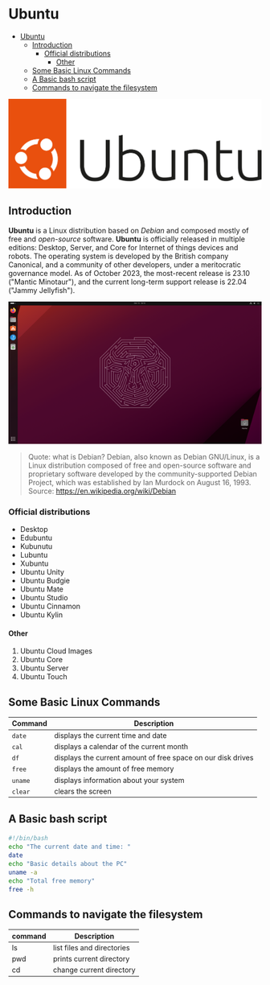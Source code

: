 # Ubuntu

- [Ubuntu](#ubuntu)
  - [Introduction](#introduction)
    - [Official distributions](#official-distributions)
      - [Other](#other)
  - [Some Basic Linux Commands](#some-basic-linux-commands)
  - [A Basic bash script](#a-basic-bash-script)
  - [Commands to navigate the filesystem](#commands-to-navigate-the-filesystem)


![Ubuntu logo](UbuntuLogo.svg)

## Introduction

**Ubuntu** is a Linux distribution based on *Debian* and composed mostly of free and *open-source* software.
**Ubuntu** is officially released in multiple editions: Desktop, Server,  and Core  for Internet of things devices
 and robots. The operating system is developed by the British company Canonical, and a community of other developers, 
under a meritocratic governance model. As of October 2023, the most-recent release is 23.10 ("Mantic Minotaur"), 
and the current long-term support release is 22.04 ("Jammy Jellyfish").

![Ubuntu Desktop](UbuntuDesktop.png)

> Quote: what is Debian? Debian, also known as Debian GNU/Linux, is a Linux distribution composed of free and 
> open-source  software and proprietary software developed by the community-supported Debian Project, which was 
> established  by Ian Murdock on August 16, 1993. Source: https://en.wikipedia.org/wiki/Debian 

### Official distributions
* Desktop
* Edubuntu
* Kubunutu
* Lubuntu
* Xubuntu
* Ubuntu Unity
* Ubuntu Budgie
* Ubuntu Mate
* Ubuntu Studio
* Ubuntu Cinnamon
* Ubuntu Kylin

#### Other
1. Ubuntu Cloud Images
2. Ubuntu Core
3. Ubuntu Server
4. Ubuntu Touch

## Some Basic Linux Commands

| Command | Description                                                  |
| ------- | ------------------------------------------------------------ |
| `date`  | displays the current time and date                           |
| `cal`   | displays a calendar of the current month                     |
| `df`    | displays the current amount of free space on our disk drives |
| `free`  | displays the amount of free memory                           |
| `uname` | displays information about your system                       |
| `clear` | clears the screen                                            |

## A Basic bash script

```bash
#!/bin/bash
echo "The current date and time: "
date
echo "Basic details about the PC"
uname -a
echo "Total free memory"
free -h
```

## Commands to navigate the filesystem

| command | Description                |
| ------- | -------------------------- |
| ls      | list files and directories |
| pwd     | prints current directory   |
| cd      | change current directory   |
